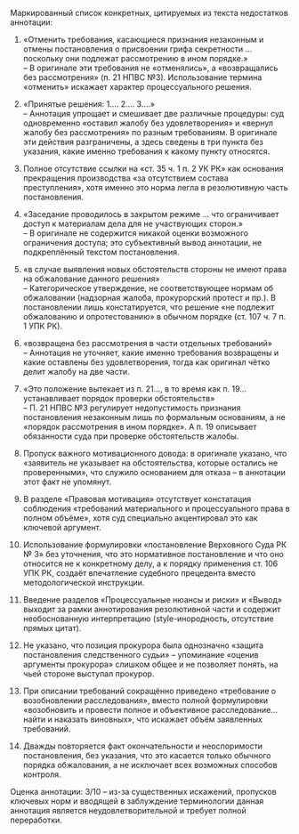 Маркированный список конкретных, цитируемых из текста недостатков аннотации:

1. «Отменить требования, касающиеся признания незаконным и отмены постановления о присвоении грифа секретности … поскольку они подлежат рассмотрению в ином порядке.»  
   – В оригинале эти требования не «отменялись», а «возвращались без рассмотрения» (п. 21 НПВС №3). Использование термина «отменить» искажает характер процессуального решения.

2. «Принятые решения: 1.… 2.… 3.…»  
   – Аннотация упрощает и смешивает две различные процедуры: суд одновременно «оставил жалобу без удовлетворения» и «вернул жалобу без рассмотрения» по разным требованиям. В оригинале эти действия разграничены, а здесь сведены в три пункта без указания, какие именно требования к какому пункту относятся.

3. Полное отсутствие ссылки на «ст. 35 ч. 1 п. 2 УК РК» как основания прекращения производства «за отсутствием состава преступления», хотя именно это норма легла в резолютивную часть постановления.

4. «Заседание проводилось в закрытом режиме … что ограничивает доступ к материалам дела для не участвующих сторон.»  
   – В оригинале не содержится никакой оценки возможного ограничения доступа; это субъективный вывод аннотации, не подкреплённый текстом постановления.

5. «в случае выявления новых обстоятельств стороны не имеют права на обжалование данного решения»  
   – Категорическое утверждение, не соответствующее нормам об обжаловании (надзорная жалоба, прокурорский протест и пр.). В постановлении лишь констатируется, что решение «не подлежит обжалованию и опротестованию» в обычном порядке (ст. 107 ч. 7 п. 1 УПК РК).

6. «возвращена без рассмотрения в части отдельных требований»  
   – Аннотация не уточняет, какие именно требования возвращены и какие оставлены без удовлетворения, тогда как оригинал чётко делит жалобу на две части.

7. «Это положение вытекает из п. 21…, в то время как п. 19… устанавливает порядок проверки обстоятельств»  
   – П. 21 НПВС №3 регулирует недопустимость признания постановления незаконным лишь по формальным основаниям, а не «порядок рассмотрения в ином порядке». А п. 19 описывает обязанности суда при проверке обстоятельств жалобы.

8. Пропуск важного мотивационного довода: в оригинале указано, что «заявитель не указывает на обстоятельства, которые остались не проверенными», что служило основанием для отказа – в аннотации этот факт не упомянут.

9. В разделе «Правовая мотивация» отсутствует констатация соблюдения «требований материального и процессуального права в полном объёме», хотя суд специально акцентировал это как ключевой аргумент.

10. Использование формулировки «постановление Верховного Суда РК № 3» без уточнения, что это нормативное постановление и что оно относится не к конкретному делу, а к порядку применения ст. 106 УПК РК, создаёт впечатление судебного прецедента вместо методологической инструкции.

11. Введение разделов «Процессуальные нюансы и риски» и «Вывод» выходит за рамки аннотирования резолютивной части и содержит необоснованную интерпретацию (style-инородность, отсутствие прямых цитат).

12. Не указано, что позиция прокурора была однозначно «защита постановления следственного судьи» – упоминание «оценив аргументы прокурора» слишком общее и не позволяет понять, на чьей стороне выступал прокурор.

13. При описании требований сокращённо приведено «требование о возобновлении расследования», вместо полной формулировки «возобновить и провести полное и объективное расследование… найти и наказать виновных», что искажает объём заявленных требований.

14. Дважды повторяется факт окончательности и неоспоримости постановления, без указания, что это касается только обычного порядка обжалования, а не исключает всех возможных способов контроля.

Оценка аннотации: 3/10 – из-за существенных искажений, пропусков ключевых норм и вводящей в заблуждение терминологии данная аннотация является неудовлетворительной и требует полной переработки.